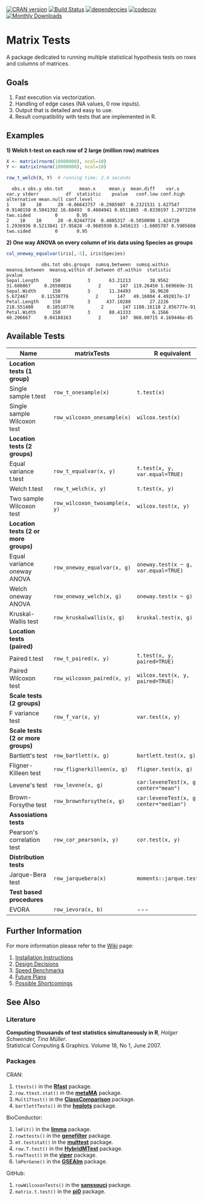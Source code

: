 [![CRAN version](http://www.r-pkg.org/badges/version/matrixTests)](https://cran.r-project.org/package=matrixTests)
[![Build Status](https://travis-ci.com/KKPMW/matrixTests.svg?branch=master)](https://travis-ci.com/KKPMW/matrixTests)
[![dependencies](https://tinyverse.netlify.com/badge/matrixTests)](https://CRAN.R-project.org/package=matrixTests)
[![codecov](https://codecov.io/gh/KKPMW/matrixTests/branch/master/graph/badge.svg)](https://codecov.io/gh/KKPMW/matrixTests)
[![Monthly Downloads](https://cranlogs.r-pkg.org/badges/matrixTests)](https://cranlogs.r-pkg.org/badges/matrixTests)

# Matrix Tests #

A package dedicated to running multiple statistical hypothesis tests on rows and columns of matrices.

## Goals ##

1. Fast execution via vectorization.
2. Handling of edge cases (NA values, 0 row inputs).
3. Output that is detailed and easy to use.
4. Result compatibility with tests that are implemented in R.

## Examples ##

**1) Welch t-test on each row of 2 large (million row) matrices**

```r
X <- matrix(rnorm(10000000), ncol=10)
Y <- matrix(rnorm(10000000), ncol=10)

row_t_welch(X, Y)  # running time: 2.4 seconds
```
```
  obs.x obs.y obs.tot      mean.x     mean.y  mean.diff    var.x     var.y stderr          df  statistic    pvalue   conf.low conf.high alternative mean.null conf.level
1    10    10      20 -0.06643757 -0.2985907  0.2321531 1.627547 0.9140158 0.5041392 16.68493  0.4604941 0.6511065 -0.8330197 1.2973259   two.sided         0       0.95
2    10    10      20 -0.02447724  0.4805317 -0.5050090 1.424720 1.2936936 0.5213841 17.95828 -0.9685930 0.3456133 -1.6005787 0.5905608   two.sided         0       0.95
```

**2) One way ANOVA on every column of iris data using Species as groups**

```r
col_oneway_equalvar(iris[,-5], iris$Species)
```
```
             obs.tot obs.groups  sumsq.between  sumsq.within  meansq.between  meansq.within df.between df.within  statistic       pvalue
Sepal.Length     150          3       63.21213       38.9562       31.606067     0.26500816          2       147  119.26450 1.669669e-31
Sepal.Width      150          3       11.34493       16.9620        5.672467     0.11538776          2       147   49.16004 4.492017e-17
Petal.Length     150          3      437.10280       27.2226      218.551400     0.18518776          2       147 1180.16118 2.856777e-91
Petal.Width      150          3       80.41333        6.1566       40.206667     0.04188163          2       147  960.00715 4.169446e-85
```

## Available Tests ##

|             Name                       |      matrixTests               |       R equivalent
|----------------------------------------|--------------------------------|-------------------------------------
| **Location tests (1 group)**           |                                |
| Single sample t.test                   | `row_t_onesample(x)`           | `t.test(x)`
| Single sample Wilcoxon test            | `row_wilcoxon_onesample(x)`    | `wilcox.test(x)`
| **Location tests (2 groups)**          |                                |
| Equal variance t.test                  | `row_t_equalvar(x, y)`         | `t.test(x, y, var.equal=TRUE)`
| Welch t.test                           | `row_t_welch(x, y)`            | `t.test(x, y)`
| Two sample Wilcoxon test               | `row_wilcoxon_twosample(x, y)` | `wilcox.test(x, y)`
| **Location tests (2 or more groups)**  |                                |
| Equal variance oneway ANOVA            | `row_oneway_equalvar(x, g)`    | `oneway.test(x ~ g, var.equal=TRUE)`
| Welch oneway ANOVA                     | `row_oneway_welch(x, g)`       | `oneway.test(x ~ g)`
| Kruskal-Wallis test                    | `row_kruskalwallis(x, g)`      | `kruskal.test(x, g)`
| **Location tests (paired)**            |                                |
| Paired t.test                          | `row_t_paired(x, y)`           | `t.test(x, y, paired=TRUE)`
| Paired Wilcoxon test                   | `row_wilcoxon_paired(x, y)`    | `wilcox.test(x, y, paired=TRUE)`
| **Scale tests (2 groups)**             |                                |
| F variance test                        | `row_f_var(x, y)`              | `var.test(x, y)`
| **Scale tests (2 or more groups)**     |                                |
| Bartlett's test                        | `row_bartlett(x, g)`           | `bartlett.test(x, g)`
| Fligner-Killeen test                   | `row_flignerkilleen(x, g)`     | `fligner.test(x, g)`
| Levene's test                          | `row_levene(x, g)`             | `car:leveneTest(x, g, center="mean")`
| Brown-Forsythe test                    | `row_brownforsythe(x, g)`      | `car:leveneTest(x, g, center="median")`
| **Assosiations tests**                 |                                |
| Pearson's correlation test             | `row_cor_pearson(x, y)`        | `cor.test(x, y)`
| **Distribution tests**                 |                                |
| Jarque-Bera test                       | `row_jarquebera(x)`            | `moments::jarque.test(x)`
| **Test based procedures**              |                                |
| EVORA                                  | `row_ievora(x, b)`             | ---

## Further Information ##

For more information please refer to the [Wiki](https://github.com/KKPMW/matrixTests/wiki) page:

1. [Installation Instructions](https://github.com/KKPMW/matrixTests/wiki/Installation)
2. [Design Decisions](https://github.com/KKPMW/matrixTests/wiki/Design-Decisions)
3. [Speed Benchmarks](https://github.com/KKPMW/matrixTests/wiki/Benchmarks)
4. [Future Plans](https://github.com/KKPMW/matrixTests/wiki/Future-Plans)
5. [Possible Shortcomings](https://github.com/KKPMW/matrixTests/wiki/Possible-Shortcomings)

## See Also ##

### Literature ###

**Computing thousands of test statistics simultaneously in R**, *Holger Schwender, Tina Müller*.\
Statistical Computing & Graphics. Volume 18, No 1, June 2007.

### Packages ###

CRAN:

1. `ttests()` in the [**Rfast**](https://CRAN.R-project.org/package=Rfast) package.
2. `row.ttest.stat()` in the [**metaMA**](https://CRAN.R-project.org/package=metaMA) package.
3. `MultiTtest()` in the [**ClassComparison**](https://CRAN.R-project.org/package=ClassComparison) package.
4. `bartlettTests()` in the [**heplots**](https://CRAN.R-project.org/package=heplots) package.

BioConductor:

1. `lmFit()` in the [**limma**](https://bioconductor.org/packages/release/bioc/html/limma.html) package.
2. `rowttests()` in the [**genefilter**](https://bioconductor.org/packages/release/bioc/html/genefilter.html) package.
3. `mt.teststat()` in the [**multtest**](https://www.bioconductor.org/packages/release/bioc/html/multtest.html) package.
4. `row.T.test()` in the [**HybridMTest**](https://www.bioconductor.org/packages/release/bioc/html/HybridMTest.html) package.
5. `rowTtest()` in the [**viper**](https://bioconductor.org/packages/release/bioc/html/viper.html) package.
6. `lmPerGene()` in the [**GSEAlm**](https://www.bioconductor.org/packages/release/bioc/html/GSEAlm.html) package.

GitHub:

1. `rowWilcoxonTests()` in the [**sanssouci**](https://github.com/pneuvial/sanssouci) package.
2. `matrix.t.test()` in the [**pi0**](https://github.com/gitlongor/pi0) package.
